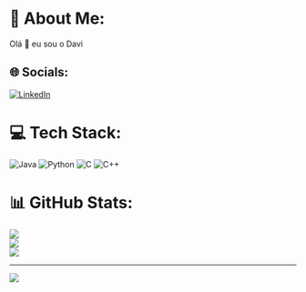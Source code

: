 # 💫 About Me:
Olá 👋 eu sou o Davi<br>


## 🌐 Socials:
[![LinkedIn](https://img.shields.io/badge/LinkedIn-%230077B5.svg?logo=linkedin&logoColor=white)](https://linkedin.com/in/https://www.linkedin.com/in/daviduarteddf/) 

# 💻 Tech Stack:
![Java](https://img.shields.io/badge/java-%23ED8B00.svg?style=for-the-badge&logo=java&logoColor=white) ![Python](https://img.shields.io/badge/python-3670A0?style=for-the-badge&logo=python&logoColor=ffdd54) ![C](https://img.shields.io/badge/c-%2300599C.svg?style=for-the-badge&logo=c&logoColor=white) ![C++](https://img.shields.io/badge/c++-%2300599C.svg?style=for-the-badge&logo=c%2B%2B&logoColor=white)
# 📊 GitHub Stats:
![](https://github-readme-stats.vercel.app/api?username=davidonigit&theme=merko&hide_border=false&include_all_commits=false&count_private=false)<br/>
![](https://github-readme-streak-stats.herokuapp.com/?user=davidonigit&theme=merko&hide_border=false)<br/>
![](https://github-readme-stats.vercel.app/api/top-langs/?username=davidonigit&theme=merko&hide_border=false&include_all_commits=false&count_private=false&layout=compact)

---
[![](https://visitcount.itsvg.in/api?id=davidonigit&icon=0&color=0)](https://visitcount.itsvg.in)

<!-- Proudly created with GPRM ( https://gprm.itsvg.in ) -->

